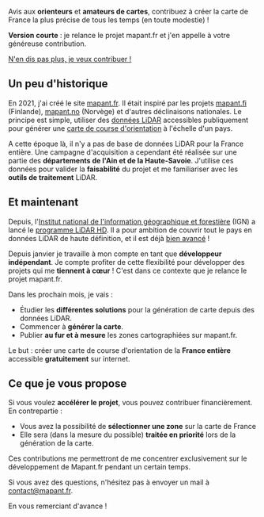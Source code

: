 Avis aux **orienteurs** et **amateurs de cartes**, contribuez à créer la carte de France la plus précise de tous les temps (en toute modestie) !

**Version courte** : je relance le projet mapant.fr et j'en appelle à votre généreuse contribution.

<p flex justify-end><a href="/contribute/step-1" role="button" class="!flex items-center gap-2 w-fit">N'en dis pas plus, je veux contribuer !<i i-carbon-arrow-right block h-5 w-5></i></a></p>

## Un peu d'historique

En 2021, j'ai créé le site [mapant.fr](https://mapant.fr). Il était inspiré par les projets [mapant.fi](https://mapant.fi) (Finlande), [mapant.no](https://mapant.no) (Norvège) et d'autres déclinaisons nationales. Le principe est simple, utiliser des [données LiDAR](https://fr.wikipedia.org/wiki/Lidar) accessibles publiquement pour générer une [carte de course d'orientation](https://www.ffcorientation.fr/decouvrir/comment/carte/) à l'échelle d'un pays.

A cette époque là, il n'y a pas de base de données LiDAR pour la France entière. Une campagne d'acquisition a cependant été réalisée sur une partie des **départements de l'Ain et de la Haute-Savoie**. J'utilise ces données pour valider la **faisabilité** du projet et me familiariser avec les **outils de traitement** LiDAR.

## Et maintenant

Depuis, l'[Institut national de l'information géographique et forestière](https://geoservices.ign.fr/lidarhd) (IGN) a lancé le [programme LiDAR HD](https://geoservices.ign.fr/lidarhd). Il a pour ambition de couvrir tout le pays en données LiDAR de haute définition, et il est déjà [bien avancé](https://macarte.ign.fr/carte/322ea69dab4c7e5afabc6ec7043b5994/acquisitionslidarhd) !

Depuis janvier je travaille à mon compte en tant que **développeur indépendant**. Je compte profiter de cette flexibilité pour développer des projets qui me **tiennent à cœur** ! C'est dans ce contexte que je relance le projet mapant.fr.

Dans les prochain mois, je vais :

- Étudier les **différentes solutions** pour la génération de carte depuis des données LiDAR.
- Commencer à **générer la carte**.
- Publier **au fur et à mesure** les zones cartographiées sur mapant.fr.

Le but : créer une carte de course d'orientation de la **France entière** accessible **gratuitement** sur internet.

## Ce que je vous propose

Si vous voulez **accélérer le projet**, vous pouvez contribuer financièrement. En contrepartie&nbsp;:

- Vous avez la possibilité de **sélectionner une zone** sur la carte de France
- Elle sera (dans la mesure du possible) **traitée en priorité** lors de la génération de la carte.

Ces contributions me permettront de me concentrer exclusivement sur le développement de Mapant.fr pendant un certain temps.

Si vous avez des questions, n'hésitez pas à envoyer un mail à <a href="mailto:contact@mapant.fr" target="_blank">contact@mapant.fr</a>.

En vous remerciant d'avance !
